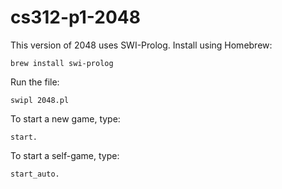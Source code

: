 # cs312-p1-2048

This version of 2048 uses SWI-Prolog. Install using Homebrew:
```
brew install swi-prolog
```

Run the file:
```
swipl 2048.pl
```

To start a new game, type:
```
start.
```

To start a self-game, type:
```
start_auto.
```
